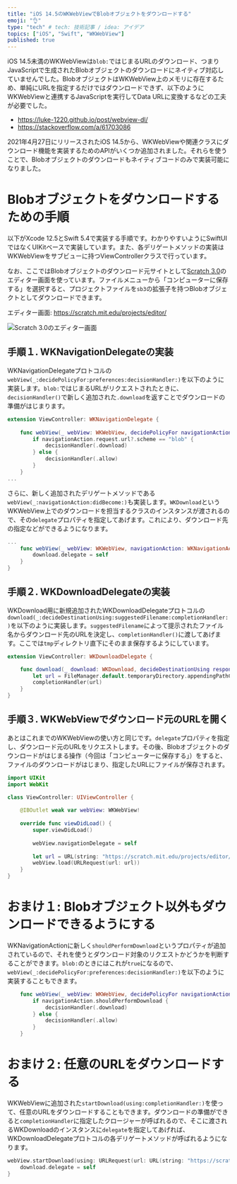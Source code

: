 ```yaml
---
title: "iOS 14.5のWKWebViewでBlobオブジェクトをダウンロードする"
emoji: "👌"
type: "tech" # tech: 技術記事 / idea: アイデア
topics: ["iOS", "Swift", "WKWebView"]
published: true
---
```

iOS 14.5未満のWKWebViewは`blob:`ではじまるURLのダウンロード、つまりJavaScriptで生成されたBlobオブジェクトのダウンロードにネイティブ対応していませんでした。BlobオブジェクトはWKWebView上のメモリに存在するため、単純にURLを指定するだけではダウンロードできず、以下のようにWKWebViewと連携するJavaScriptを実行してData URLに変換するなどの工夫が必要でした。

- https://luke-1220.github.io/post/webview-dl/
- https://stackoverflow.com/a/61703086

2021年4月27日にリリースされたiOS 14.5から、WKWebViewや関連クラスにダウンロード機能を実装するためのAPIがいくつか追加されました。それらを使うことで、Blobオブジェクトのダウンロードもネイティブコードのみで実装可能になりました。

# Blobオブジェクトをダウンロードするための手順

以下がXcode 12.5とSwift 5.4で実装する手順です。わかりやすいようにSwiftUIではなくUIKitベースで実装しています。また、各デリゲートメソッドの実装はWKWebViewをサブビューに持つViewControllerクラスで行っています。

なお、ここではBlobオブジェクトのダウンロード元サイトとして[Scratch 3.0](https://scratch.mit.edu/)のエディター画面を使っています。ファイルメニューから「コンピューターに保存する」を選択すると、プロジェクトファイルを`sb3`の拡張子を持つBlobオブジェクトとしてダウンロードできます。

エディター画面: https://scratch.mit.edu/projects/editor/ 

![Scratch 3.0のエディター画面](https://storage.googleapis.com/zenn-user-upload/xl06iu636fo3yzglbwlqf6ykvkca)

## 手順１. WKNavigationDelegateの実装

WKNavigationDelegateプロトコルの`webView(_:decidePolicyFor:preferences:decisionHandler:)`を以下のように実装します。`blob:`ではじまるURLがリクエストされたときに、`decisionHandler()`で新しく追加された`.download`を返すことでダウンロードの準備がはじまります。

```swift
extension ViewController: WKNavigationDelegate {
    
    func webView(_ webView: WKWebView, decidePolicyFor navigationAction: WKNavigationAction, decisionHandler: @escaping (WKNavigationActionPolicy) -> Void) {
        if navigationAction.request.url?.scheme == "blob" {
            decisionHandler(.download)
        } else {
            decisionHandler(.allow)
        }
    }
...
```

さらに、新しく追加されたデリゲートメソッドである`webView(_:navigationAction:didBecome:)`も実装します。`WKDownload`というWKWebView上でのダウンロードを担当するクラスのインスタンスが渡されるので、その`delegate`プロパティを指定してあげます。これにより、ダウンロード先の指定などができるようになります。

```swift
...
    func webView(_ webView: WKWebView, navigationAction: WKNavigationAction, didBecome download: WKDownload) {
        download.delegate = self
    }
}
```

## 手順２. WKDownloadDelegateの実装

WKDownload用に新規追加されたWKDownloadDelegateプロトコルの`download(_:decideDestinationUsing:suggestedFilename:completionHandler:)`を以下のように実装します。`suggestedFilename`によって提示されたファイル名からダウンロード先のURLを決定し、`completionHandler()`に渡してあげます。ここでは`tmp`ディレクトリ直下にそのまま保存するようにしています。

```swift
extension ViewController: WKDownloadDelegate {

    func download(_ download: WKDownload, decideDestinationUsing response: URLResponse, suggestedFilename: String, completionHandler: @escaping (URL?) -> Void) {
        let url = FileManager.default.temporaryDirectory.appendingPathComponent(suggestedFilename)
        completionHandler(url)
    }
}
```

## 手順３. WKWebViewでダウンロード元のURLを開く

あとはこれまでのWKWebViewの使い方と同じです。`delegate`プロパティを指定し、ダウンロード元のURLをリクエストします。その後、Blobオブジェクトのダウンロードがはじまる操作（今回は「コンピューターに保存する」）をすると、ファイルのダウンロードがはじまり、指定したURLにファイルが保存されます。

```swift
import UIKit
import WebKit

class ViewController: UIViewController {
    
    @IBOutlet weak var webView: WKWebView!
    
    override func viewDidLoad() {
        super.viewDidLoad()
        
        webView.navigationDelegate = self
        
        let url = URL(string: "https://scratch.mit.edu/projects/editor/")!
        webView.load(URLRequest(url: url))
    }
}
```

# おまけ１: Blobオブジェクト以外もダウンロードできるようにする

WKNavigationActionに新しく`shouldPerformDownload`というプロパティが追加されているので、それを使うとダウンロード対象のリクエストかどうかを判断することができます。`blob:`のときにはこれが`true`になるので、`webView(_:decidePolicyFor:preferences:decisionHandler:)`を以下のように実装することもできます。

```swift
    func webView(_ webView: WKWebView, decidePolicyFor navigationAction: WKNavigationAction, decisionHandler: @escaping (WKNavigationActionPolicy) -> Void) {
        if navigationAction.shouldPerformDownload {
            decisionHandler(.download)
        } else {
            decisionHandler(.allow)
        }
    }
```

# おまけ２: 任意のURLをダウンロードする

WKWebViewに追加された`startDownload(using:completionHandler:)`を使って、任意のURLをダウンロードすることもできます。ダウンロードの準備ができると`completionHandler`に指定したクロージャーが呼ばれるので、そこに渡されるWKDownloadのインスタンスに`delegate`を指定してあげれば、WKDownloadDelegateプロトコルの各デリゲートメソッドが呼ばれるようになります。

```swift
webView.startDownload(using: URLRequest(url: URL(string: "https://scratch.mit.edu/")!)) { download in
    download.delegate = self
}
```